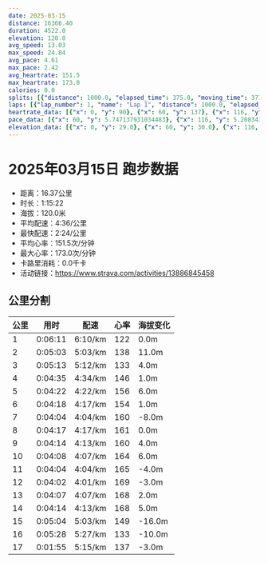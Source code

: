 ```yaml
---
date: 2025-03-15
distance: 16366.40
duration: 4522.0
elevation: 120.0
avg_speed: 13.03
max_speed: 24.84
avg_pace: 4.61
max_pace: 2.42
avg_heartrate: 151.5
max_heartrate: 173.0
calories: 0.0
splits: [{"distance": 1000.0, "elapsed_time": 375.0, "moving_time": 371.0, "average_speed": 2.7, "pace": 6.172851851851851, "average_heartrate": 122.87125748502994, "elevation_difference": 0.0, "split_number": 1}, {"distance": 1000.5, "elapsed_time": 303.0, "moving_time": 303.0, "average_speed": 3.3, "pace": 5.050515151515151, "average_heartrate": 138.01650165016503, "elevation_difference": 11.0, "split_number": 2}, {"distance": 1001.5, "elapsed_time": 313.0, "moving_time": 313.0, "average_speed": 3.2, "pace": 5.208343749999999, "average_heartrate": 133.05016722408027, "elevation_difference": 4.0, "split_number": 3}, {"distance": 1000.0, "elapsed_time": 275.0, "moving_time": 275.0, "average_speed": 3.64, "pace": 4.578763736263736, "average_heartrate": 146.80727272727273, "elevation_difference": 1.0, "split_number": 4}, {"distance": 999.0, "elapsed_time": 262.0, "moving_time": 262.0, "average_speed": 3.81, "pace": 4.374461942257217, "average_heartrate": 156.0, "elevation_difference": 6.0, "split_number": 5}, {"distance": 1001.0, "elapsed_time": 258.0, "moving_time": 258.0, "average_speed": 3.88, "pace": 4.295541237113402, "average_heartrate": 154.75193798449612, "elevation_difference": 1.0, "split_number": 6}, {"distance": 999.0, "elapsed_time": 244.0, "moving_time": 244.0, "average_speed": 4.09, "pace": 4.074987775061125, "average_heartrate": 160.04098360655738, "elevation_difference": -8.0, "split_number": 7}, {"distance": 1000.0, "elapsed_time": 257.0, "moving_time": 257.0, "average_speed": 3.89, "pace": 4.284498714652956, "average_heartrate": 161.86770428015564, "elevation_difference": 0.0, "split_number": 8}, {"distance": 1000.0, "elapsed_time": 254.0, "moving_time": 254.0, "average_speed": 3.94, "pace": 4.230126903553299, "average_heartrate": 160.09448818897638, "elevation_difference": 4.0, "split_number": 9}, {"distance": 1002.0, "elapsed_time": 248.0, "moving_time": 248.0, "average_speed": 4.04, "pace": 4.125420792079208, "average_heartrate": 164.30241935483872, "elevation_difference": 6.0, "split_number": 10}, {"distance": 998.0, "elapsed_time": 244.0, "moving_time": 244.0, "average_speed": 4.09, "pace": 4.074987775061125, "average_heartrate": 165.61065573770492, "elevation_difference": -4.0, "split_number": 11}, {"distance": 1001.0, "elapsed_time": 242.0, "moving_time": 242.0, "average_speed": 4.14, "pace": 4.025772946859903, "average_heartrate": 169.4090909090909, "elevation_difference": -3.0, "split_number": 12}, {"distance": 998.5, "elapsed_time": 247.0, "moving_time": 247.0, "average_speed": 4.04, "pace": 4.125420792079208, "average_heartrate": 168.78137651821862, "elevation_difference": 2.0, "split_number": 13}, {"distance": 1000.0, "elapsed_time": 254.0, "moving_time": 254.0, "average_speed": 3.94, "pace": 4.230126903553299, "average_heartrate": 168.9488188976378, "elevation_difference": 5.0, "split_number": 14}, {"distance": 1000.0, "elapsed_time": 334.0, "moving_time": 304.0, "average_speed": 3.29, "pace": 5.065866261398176, "average_heartrate": 149.26712328767124, "elevation_difference": -16.0, "split_number": 15}, {"distance": 1001.5, "elapsed_time": 409.0, "moving_time": 328.0, "average_speed": 3.05, "pace": 5.464491803278689, "average_heartrate": 133.26332288401255, "elevation_difference": -10.0, "split_number": 16}, {"distance": 364.4, "elapsed_time": 115.0, "moving_time": 115.0, "average_speed": 3.17, "pace": 5.2576340694006305, "average_heartrate": 137.6782608695652, "elevation_difference": -3.0, "split_number": 17}]
laps: [{"lap_number": 1, "name": "Lap 1", "distance": 1000.0, "elapsed_time": 374.0, "moving_time": 371.0, "average_speed": 2.7, "pace": 6.172851851851851, "average_heartrate": 121.42857142857143, "max_heartrate": 137, "start_date": "2025-03-15 16:43:56+00:00", "elevation_difference": 10.0}, {"lap_number": 2, "name": "Lap 2", "distance": 1000.0, "elapsed_time": 302.0, "moving_time": 302.0, "average_speed": 3.31, "pace": 5.035256797583081, "average_heartrate": 138.33333333333334, "max_heartrate": 144, "start_date": "2025-03-15 16:50:11+00:00", "elevation_difference": 13.0}, {"lap_number": 3, "name": "Lap 3", "distance": 1000.0, "elapsed_time": 312.0, "moving_time": 312.0, "average_speed": 3.21, "pace": 5.192118380062305, "average_heartrate": 132.0, "max_heartrate": 138, "start_date": "2025-03-15 16:55:14+00:00", "elevation_difference": 7.0}, {"lap_number": 4, "name": "Lap 4", "distance": 1000.0, "elapsed_time": 275.0, "moving_time": 275.0, "average_speed": 3.64, "pace": 4.578763736263736, "average_heartrate": 147.16666666666666, "max_heartrate": 151, "start_date": "2025-03-15 17:00:27+00:00", "elevation_difference": 9.0}, {"lap_number": 5, "name": "Lap 5", "distance": 1000.0, "elapsed_time": 262.0, "moving_time": 262.0, "average_speed": 3.82, "pace": 4.363010471204189, "average_heartrate": 155.66666666666666, "max_heartrate": 163, "start_date": "2025-03-15 17:05:02+00:00", "elevation_difference": 9.0}, {"lap_number": 6, "name": "Lap 6", "distance": 1000.0, "elapsed_time": 257.0, "moving_time": 257.0, "average_speed": 3.89, "pace": 4.284498714652956, "average_heartrate": 154.83333333333334, "max_heartrate": 162, "start_date": "2025-03-15 17:09:24+00:00", "elevation_difference": 7.0}, {"lap_number": 7, "name": "Lap 7", "distance": 1000.0, "elapsed_time": 244.0, "moving_time": 244.0, "average_speed": 4.1, "pace": 4.065048780487805, "average_heartrate": 160.0, "max_heartrate": 162, "start_date": "2025-03-15 17:13:42+00:00", "elevation_difference": 2.0}, {"lap_number": 8, "name": "Lap 8", "distance": 1000.0, "elapsed_time": 256.0, "moving_time": 256.0, "average_speed": 3.91, "pace": 4.262583120204603, "average_heartrate": 162.83333333333334, "max_heartrate": 168, "start_date": "2025-03-15 17:17:46+00:00", "elevation_difference": 8.0}, {"lap_number": 9, "name": "Lap 9", "distance": 1000.0, "elapsed_time": 254.0, "moving_time": 254.0, "average_speed": 3.94, "pace": 4.230126903553299, "average_heartrate": 160.33333333333334, "max_heartrate": 169, "start_date": "2025-03-15 17:22:03+00:00", "elevation_difference": 9.0}, {"lap_number": 10, "name": "Lap 10", "distance": 1000.0, "elapsed_time": 247.0, "moving_time": 247.0, "average_speed": 4.05, "pace": 4.1152345679012345, "average_heartrate": 164.71428571428572, "max_heartrate": 170, "start_date": "2025-03-15 17:26:17+00:00", "elevation_difference": 9.0}, {"lap_number": 11, "name": "Lap 11", "distance": 1000.0, "elapsed_time": 244.0, "moving_time": 244.0, "average_speed": 4.1, "pace": 4.065048780487805, "average_heartrate": 166.16666666666666, "max_heartrate": 169, "start_date": "2025-03-15 17:30:25+00:00", "elevation_difference": 4.0}, {"lap_number": 12, "name": "Lap 12", "distance": 1000.0, "elapsed_time": 241.0, "moving_time": 241.0, "average_speed": 4.15, "pace": 4.016072289156626, "average_heartrate": 168.83333333333334, "max_heartrate": 172, "start_date": "2025-03-15 17:34:29+00:00", "elevation_difference": 6.0}, {"lap_number": 13, "name": "Lap 13", "distance": 1000.0, "elapsed_time": 247.0, "moving_time": 247.0, "average_speed": 4.05, "pace": 4.1152345679012345, "average_heartrate": 168.5, "max_heartrate": 172, "start_date": "2025-03-15 17:38:31+00:00", "elevation_difference": 9.0}, {"lap_number": 14, "name": "Lap 14", "distance": 1000.0, "elapsed_time": 253.0, "moving_time": 253.0, "average_speed": 3.95, "pace": 4.219417721518987, "average_heartrate": 169.66666666666666, "max_heartrate": 173, "start_date": "2025-03-15 17:42:38+00:00", "elevation_difference": 9.0}, {"lap_number": 15, "name": "Lap 15", "distance": 1000.0, "elapsed_time": 334.0, "moving_time": 304.0, "average_speed": 3.29, "pace": 5.065866261398176, "average_heartrate": 150.33333333333334, "max_heartrate": 165, "start_date": "2025-03-15 17:46:52+00:00", "elevation_difference": 5.0}, {"lap_number": 16, "name": "Lap 16", "distance": 1000.0, "elapsed_time": 408.0, "moving_time": 330.0, "average_speed": 3.03, "pace": 5.50056105610561, "average_heartrate": 135.16666666666666, "max_heartrate": 139, "start_date": "2025-03-15 17:52:26+00:00", "elevation_difference": 10.0}, {"lap_number": 17, "name": "Lap 17", "distance": 366.37, "elapsed_time": 116.0, "moving_time": 116.0, "average_speed": 3.16, "pace": 5.274272151898733, "average_heartrate": 137.0, "max_heartrate": 138, "start_date": "2025-03-15 17:59:15+00:00", "elevation_difference": 0.0}]
heartrate_data: [{"x": 0, "y": 90}, {"x": 60, "y": 137}, {"x": 116, "y": 127}, {"x": 194, "y": 117}, {"x": 253, "y": 134}, {"x": 325, "y": 114}, {"x": 371, "y": 131}, {"x": 413, "y": 144}, {"x": 465, "y": 143}, {"x": 516, "y": 140}, {"x": 565, "y": 131}, {"x": 616, "y": 135}, {"x": 668, "y": 137}, {"x": 717, "y": 138}, {"x": 784, "y": 133}, {"x": 841, "y": 127}, {"x": 887, "y": 128}, {"x": 936, "y": 133}, {"x": 978, "y": 133}, {"x": 1020, "y": 145}, {"x": 1068, "y": 151}, {"x": 1118, "y": 148}, {"x": 1165, "y": 146}, {"x": 1206, "y": 146}, {"x": 1248, "y": 147}, {"x": 1289, "y": 148}, {"x": 1329, "y": 151}, {"x": 1370, "y": 155}, {"x": 1414, "y": 163}, {"x": 1461, "y": 158}, {"x": 1505, "y": 159}, {"x": 1547, "y": 152}, {"x": 1590, "y": 150}, {"x": 1632, "y": 153}, {"x": 1672, "y": 155}, {"x": 1713, "y": 157}, {"x": 1757, "y": 162}, {"x": 1802, "y": 161}, {"x": 1845, "y": 159}, {"x": 1885, "y": 157}, {"x": 1924, "y": 159}, {"x": 1961, "y": 162}, {"x": 2000, "y": 162}, {"x": 2041, "y": 168}, {"x": 2084, "y": 166}, {"x": 2128, "y": 167}, {"x": 2170, "y": 164}, {"x": 2211, "y": 159}, {"x": 2253, "y": 153}, {"x": 2294, "y": 154}, {"x": 2337, "y": 152}, {"x": 2380, "y": 154}, {"x": 2422, "y": 164}, {"x": 2465, "y": 169}, {"x": 2505, "y": 169}, {"x": 2543, "y": 164}, {"x": 2583, "y": 162}, {"x": 2622, "y": 164}, {"x": 2662, "y": 161}, {"x": 2704, "y": 165}, {"x": 2746, "y": 167}, {"x": 2787, "y": 170}, {"x": 2827, "y": 168}, {"x": 2867, "y": 169}, {"x": 2906, "y": 166}, {"x": 2946, "y": 163}, {"x": 2986, "y": 164}, {"x": 3027, "y": 167}, {"x": 3068, "y": 169}, {"x": 3108, "y": 169}, {"x": 3147, "y": 169}, {"x": 3186, "y": 169}, {"x": 3225, "y": 172}, {"x": 3265, "y": 165}, {"x": 3305, "y": 165}, {"x": 3347, "y": 167}, {"x": 3389, "y": 171}, {"x": 3430, "y": 171}, {"x": 3469, "y": 172}, {"x": 3508, "y": 165}, {"x": 3548, "y": 167}, {"x": 3589, "y": 172}, {"x": 3632, "y": 173}, {"x": 3674, "y": 169}, {"x": 3716, "y": 168}, {"x": 3757, "y": 169}, {"x": 3797, "y": 165}, {"x": 3838, "y": 164}, {"x": 3881, "y": 160}, {"x": 3929, "y": 158}, {"x": 4018, "y": 121}, {"x": 4077, "y": 134}, {"x": 4133, "y": 137}, {"x": 4183, "y": 132}, {"x": 4231, "y": 136}, {"x": 4279, "y": 139}, {"x": 4337, "y": 137}, {"x": 4402, "y": 130}, {"x": 4537, "y": 136}, {"x": 4589, "y": 138}]
pace_data: [{"x": 60, "y": 5.747137931034483}, {"x": 116, "y": 5.208343749999999}, {"x": 194, "y": 5.952392857142857}, {"x": 253, "y": 5.208343749999999}, {"x": 325, "y": 5.5555666666666665}, {"x": 371, "y": 4.504513513513513}, {"x": 413, "y": 4.504513513513513}, {"x": 465, "y": 5.952392857142857}, {"x": 516, "y": 5.5555666666666665}, {"x": 565, "y": 4.761914285714285}, {"x": 616, "y": 5.5555666666666665}, {"x": 668, "y": 4.901970588235294}, {"x": 717, "y": 5.050515151515151}, {"x": 784, "y": 5.747137931034483}, {"x": 841, "y": 5.050515151515151}, {"x": 887, "y": 4.629638888888889}, {"x": 936, "y": 4.761914285714285}, {"x": 978, "y": 3.968261904761904}, {"x": 1020, "y": 4.901970588235294}, {"x": 1068, "y": 5.208343749999999}, {"x": 1118, "y": 5.050515151515151}, {"x": 1165, "y": 4.385973684210526}, {"x": 1206, "y": 3.968261904761904}, {"x": 1248, "y": 4.166675}, {"x": 1289, "y": 3.968261904761904}, {"x": 1329, "y": 3.787886363636363}, {"x": 1370, "y": 4.385973684210526}, {"x": 1414, "y": 4.2735128205128206}, {"x": 1461, "y": 4.629638888888889}, {"x": 1505, "y": 4.2735128205128206}, {"x": 1547, "y": 3.968261904761904}, {"x": 1590, "y": 4.761914285714285}, {"x": 1632, "y": 4.166675}, {"x": 1672, "y": 4.065048780487805}, {"x": 1713, "y": 4.166675}, {"x": 1757, "y": 4.504513513513513}, {"x": 1802, "y": 4.504513513513513}, {"x": 1845, "y": 4.2735128205128206}, {"x": 1885, "y": 4.065048780487805}, {"x": 1924, "y": 3.875976744186046}, {"x": 1961, "y": 3.7037111111111107}, {"x": 2000, "y": 4.166675}, {"x": 2041, "y": 4.2735128205128206}, {"x": 2084, "y": 4.761914285714285}, {"x": 2128, "y": 4.385973684210526}, {"x": 2170, "y": 4.166675}, {"x": 2211, "y": 3.968261904761904}, {"x": 2253, "y": 4.166675}, {"x": 2294, "y": 4.065048780487805}, {"x": 2337, "y": 4.385973684210526}, {"x": 2380, "y": 4.166675}, {"x": 2422, "y": 4.166675}, {"x": 2465, "y": 4.166675}, {"x": 2505, "y": 4.065048780487805}, {"x": 2543, "y": 3.968261904761904}, {"x": 2583, "y": 4.166675}, {"x": 2622, "y": 3.968261904761904}, {"x": 2662, "y": 3.968261904761904}, {"x": 2704, "y": 4.385973684210526}, {"x": 2746, "y": 4.166675}, {"x": 2787, "y": 4.166675}, {"x": 2827, "y": 3.968261904761904}, {"x": 2867, "y": 3.968261904761904}, {"x": 2906, "y": 3.968261904761904}, {"x": 2946, "y": 4.166675}, {"x": 2986, "y": 3.968261904761904}, {"x": 3027, "y": 4.2735128205128206}, {"x": 3068, "y": 4.385973684210526}, {"x": 3108, "y": 3.968261904761904}, {"x": 3147, "y": 3.968261904761904}, {"x": 3186, "y": 4.065048780487805}, {"x": 3225, "y": 3.968261904761904}, {"x": 3265, "y": 3.968261904761904}, {"x": 3305, "y": 4.166675}, {"x": 3347, "y": 4.2735128205128206}, {"x": 3389, "y": 4.065048780487805}, {"x": 3430, "y": 4.065048780487805}, {"x": 3469, "y": 3.968261904761904}, {"x": 3508, "y": 3.875976744186046}, {"x": 3548, "y": 3.968261904761904}, {"x": 3589, "y": 4.166675}, {"x": 3632, "y": 4.629638888888889}, {"x": 3674, "y": 4.2735128205128206}, {"x": 3716, "y": 4.065048780487805}, {"x": 3757, "y": 4.065048780487805}, {"x": 3797, "y": 4.166675}, {"x": 3838, "y": 4.166675}, {"x": 3881, "y": 4.504513513513513}, {"x": 3929, "y": 5.050515151515151}, {"x": 4018, "y": 7.974497607655502}, {"x": 4077, "y": 5.747137931034483}, {"x": 4133, "y": 5.050515151515151}, {"x": 4183, "y": 4.901970588235294}, {"x": 4231, "y": 5.050515151515151}, {"x": 4279, "y": 4.901970588235294}, {"x": 4337, "y": 5.208343749999999}, {"x": 4402, "y": 8.33335}, {"x": 4537, "y": 5.376354838709677}, {"x": 4589, "y": 5.050515151515151}]
elevation_data: [{"x": 0, "y": 29.0}, {"x": 60, "y": 30.0}, {"x": 116, "y": 30.0}, {"x": 194, "y": 22.0}, {"x": 253, "y": 29.0}, {"x": 325, "y": 28.0}, {"x": 371, "y": 29.0}, {"x": 413, "y": 30.0}, {"x": 465, "y": 32.0}, {"x": 516, "y": 36.0}, {"x": 565, "y": 36.0}, {"x": 616, "y": 37.0}, {"x": 668, "y": 40.0}, {"x": 717, "y": 41.0}, {"x": 784, "y": 45.0}, {"x": 841, "y": 46.0}, {"x": 887, "y": 44.0}, {"x": 936, "y": 45.0}, {"x": 978, "y": 44.0}, {"x": 1020, "y": 44.0}, {"x": 1068, "y": 48.0}, {"x": 1118, "y": 51.0}, {"x": 1165, "y": 52.0}, {"x": 1206, "y": 49.0}, {"x": 1248, "y": 46.0}, {"x": 1289, "y": 45.0}, {"x": 1329, "y": 44.0}, {"x": 1370, "y": 44.0}, {"x": 1414, "y": 48.0}, {"x": 1461, "y": 52.0}, {"x": 1505, "y": 52.0}, {"x": 1547, "y": 49.0}, {"x": 1590, "y": 46.0}, {"x": 1632, "y": 45.0}, {"x": 1672, "y": 45.0}, {"x": 1713, "y": 45.0}, {"x": 1757, "y": 50.0}, {"x": 1802, "y": 52.0}, {"x": 1845, "y": 51.0}, {"x": 1885, "y": 48.0}, {"x": 1924, "y": 45.0}, {"x": 1961, "y": 44.0}, {"x": 2000, "y": 44.0}, {"x": 2041, "y": 45.0}, {"x": 2084, "y": 48.0}, {"x": 2128, "y": 50.0}, {"x": 2170, "y": 49.0}, {"x": 2211, "y": 47.0}, {"x": 2253, "y": 45.0}, {"x": 2294, "y": 44.0}, {"x": 2337, "y": 44.0}, {"x": 2380, "y": 46.0}, {"x": 2422, "y": 49.0}, {"x": 2465, "y": 53.0}, {"x": 2505, "y": 51.0}, {"x": 2543, "y": 48.0}, {"x": 2583, "y": 46.0}, {"x": 2622, "y": 46.0}, {"x": 2662, "y": 46.0}, {"x": 2704, "y": 48.0}, {"x": 2746, "y": 52.0}, {"x": 2787, "y": 54.0}, {"x": 2827, "y": 52.0}, {"x": 2867, "y": 49.0}, {"x": 2906, "y": 47.0}, {"x": 2946, "y": 47.0}, {"x": 2986, "y": 46.0}, {"x": 3027, "y": 49.0}, {"x": 3068, "y": 53.0}, {"x": 3108, "y": 54.0}, {"x": 3147, "y": 52.0}, {"x": 3186, "y": 49.0}, {"x": 3225, "y": 48.0}, {"x": 3265, "y": 47.0}, {"x": 3305, "y": 47.0}, {"x": 3347, "y": 50.0}, {"x": 3389, "y": 55.0}, {"x": 3430, "y": 55.0}, {"x": 3469, "y": 52.0}, {"x": 3508, "y": 50.0}, {"x": 3548, "y": 49.0}, {"x": 3589, "y": 48.0}, {"x": 3632, "y": 48.0}, {"x": 3674, "y": 51.0}, {"x": 3716, "y": 56.0}, {"x": 3757, "y": 55.0}, {"x": 3797, "y": 52.0}, {"x": 3838, "y": 49.0}, {"x": 3881, "y": 45.0}, {"x": 3929, "y": 41.0}, {"x": 4018, "y": 34.0}, {"x": 4077, "y": 38.0}, {"x": 4133, "y": 37.0}, {"x": 4183, "y": 32.0}, {"x": 4231, "y": 30.0}, {"x": 4279, "y": 27.0}, {"x": 4337, "y": 27.0}, {"x": 4402, "y": 21.0}, {"x": 4537, "y": 28.0}, {"x": 4589, "y": 26.0}]
---
```


# 2025年03月15日 跑步数据

- 距离：16.37公里
- 时长：1:15:22
- 海拔：120.0米
- 平均配速：4:36/公里
- 最快配速：2:24/公里
- 平均心率：151.5次/分钟
- 最大心率：173.0次/分钟
- 卡路里消耗：0.0千卡
- 活动链接：https://www.strava.com/activities/13886845458

## 公里分割

| 公里 | 用时 | 配速 | 心率 | 海拔变化 |
|------|------|------|------|------|
| 1 | 0:06:11 | 6:10/km | 122 | 0.0m |
| 2 | 0:05:03 | 5:03/km | 138 | 11.0m |
| 3 | 0:05:13 | 5:12/km | 133 | 4.0m |
| 4 | 0:04:35 | 4:34/km | 146 | 1.0m |
| 5 | 0:04:22 | 4:22/km | 156 | 6.0m |
| 6 | 0:04:18 | 4:17/km | 154 | 1.0m |
| 7 | 0:04:04 | 4:04/km | 160 | -8.0m |
| 8 | 0:04:17 | 4:17/km | 161 | 0.0m |
| 9 | 0:04:14 | 4:13/km | 160 | 4.0m |
| 10 | 0:04:08 | 4:07/km | 164 | 6.0m |
| 11 | 0:04:04 | 4:04/km | 165 | -4.0m |
| 12 | 0:04:02 | 4:01/km | 169 | -3.0m |
| 13 | 0:04:07 | 4:07/km | 168 | 2.0m |
| 14 | 0:04:14 | 4:13/km | 168 | 5.0m |
| 15 | 0:05:04 | 5:03/km | 149 | -16.0m |
| 16 | 0:05:28 | 5:27/km | 133 | -10.0m |
| 17 | 0:01:55 | 5:15/km | 137 | -3.0m |

